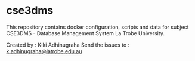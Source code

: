 # cse3dms
This repository contains docker configuration, scripts and data for subject CSE3DMS - Database Management System 
La Trobe University.

Created by : Kiki Adhinugraha
Send the issues to : k.adhinugraha@latrobe.edu.au
